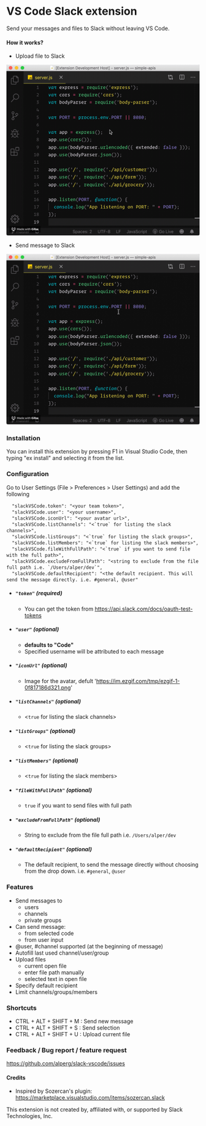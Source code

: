 # VS Code Slack extension
Send your messages and files to Slack without leaving VS Code.

#### How it works?
* Upload file to Slack

![Send message](assets/upload.gif)

* Send message to Slack

![Upload file](assets/message.gif)

### Installation
You can install this extension by pressing F1 in Visual Studio Code, then typing "ex install" and selecting it from the list.

### Configuration
Go to User Settings (File > Preferences > User Settings) and add the following 
```
  "slackVSCode.token": "<your team token>",
  "slackVSCode.user": "<your username>",
  "slackVSCode.iconUrl": "<your avatar url>",
  "slackVSCode.listChannels": "<`true` for listing the slack channels>",
  "slackVSCode.listGroups": "<`true` for listing the slack groups>",
  "slackVSCode.listMembers": "<`true` for listing the slack members>",
  "slackVSCode.fileWithFullPath": "<`true` if you want to send file with the full path>",
  "slackVSCode.excludeFromFullPath": "<string to exclude from the file full path i.e. `/Users/alper/dev`",
  "slackVSCode.defaultRecipient": "<the default recipient. This will send the message directly. i.e. #general, @user"
```

* ##### `"token"` (required)
    * You can get the token from https://api.slack.com/docs/oauth-test-tokens

* ##### `"user"` (optional)
    * **defaults to "Code"**
    * Specified username will be attributed to each message

* ##### `"iconUrl"` (optional)
    * Image for the avatar, defult 'https://im.ezgif.com/tmp/ezgif-1-0f817186d321.png'

* ##### `"listChannels"` (optional)
    * <`true` for listing the slack channels>

* ##### `"listGroups"` (optional)
    * <`true` for listing the slack groups>

* ##### `"listMembers"` (optional)
    * <`true` for listing the slack members>

* ##### `"fileWithFullPath"` (optional)
    * `true` if you want to send files with full path

* ##### `"excludeFromFullPath"` (optional)
    * String to exclude from the file full path i.e. `/Users/alper/dev`

* ##### `"defaultRecipient"` (optional)
    * The default recipient, to send the message directly without choosing from the drop down. i.e. `#general`, `@user`

### Features
* Send messages to
    * users
    * channels
    * private groups
* Can send message:
    * from selected code
    * from user input
* @user, #channel supported (at the beginning of message)
* Autofill last used channel/user/group
* Upload files
    * current open file
    * enter file path manually
    * selected text in open file
* Specify default recipient
* Limit channels/groups/members

### Shortcuts
* CTRL + ALT + SHIFT + M : Send new message
* CTRL + ALT + SHIFT + S : Send selection
* CTRL + ALT + SHIFT + U : Upload current file

### Feedback / Bug report / feature request
https://github.com/alperg/slack-vscode/issues

   
#### Credits
* Inspired by Sozercan's plugin: https://marketplace.visualstudio.com/items/sozercan.slack

This extension is not created by, affiliated with, or supported by Slack Technologies, Inc.